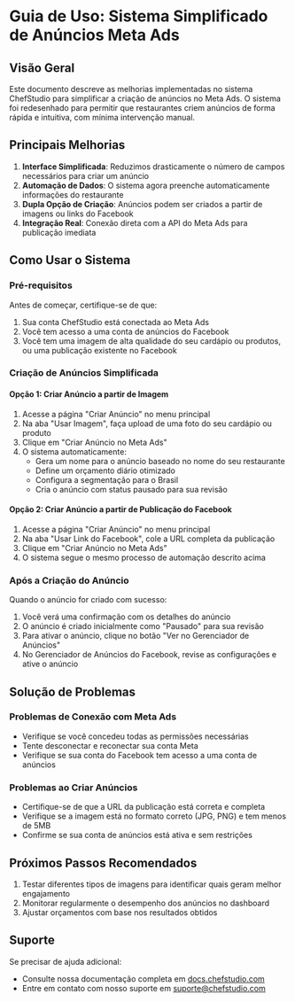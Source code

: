 # Guia de Uso: Sistema Simplificado de Anúncios Meta Ads

## Visão Geral

Este documento descreve as melhorias implementadas no sistema ChefStudio para simplificar a criação de anúncios no Meta Ads. O sistema foi redesenhado para permitir que restaurantes criem anúncios de forma rápida e intuitiva, com mínima intervenção manual.

## Principais Melhorias

1. **Interface Simplificada**: Reduzimos drasticamente o número de campos necessários para criar um anúncio
2. **Automação de Dados**: O sistema agora preenche automaticamente informações do restaurante
3. **Dupla Opção de Criação**: Anúncios podem ser criados a partir de imagens ou links do Facebook
4. **Integração Real**: Conexão direta com a API do Meta Ads para publicação imediata

## Como Usar o Sistema

### Pré-requisitos

Antes de começar, certifique-se de que:

1. Sua conta ChefStudio está conectada ao Meta Ads
2. Você tem acesso a uma conta de anúncios do Facebook
3. Você tem uma imagem de alta qualidade do seu cardápio ou produtos, ou uma publicação existente no Facebook

### Criação de Anúncios Simplificada

#### Opção 1: Criar Anúncio a partir de Imagem

1. Acesse a página "Criar Anúncio" no menu principal
2. Na aba "Usar Imagem", faça upload de uma foto do seu cardápio ou produto
3. Clique em "Criar Anúncio no Meta Ads"
4. O sistema automaticamente:
   - Gera um nome para o anúncio baseado no nome do seu restaurante
   - Define um orçamento diário otimizado
   - Configura a segmentação para o Brasil
   - Cria o anúncio com status pausado para sua revisão

#### Opção 2: Criar Anúncio a partir de Publicação do Facebook

1. Acesse a página "Criar Anúncio" no menu principal
2. Na aba "Usar Link do Facebook", cole a URL completa da publicação
3. Clique em "Criar Anúncio no Meta Ads"
4. O sistema segue o mesmo processo de automação descrito acima

### Após a Criação do Anúncio

Quando o anúncio for criado com sucesso:

1. Você verá uma confirmação com os detalhes do anúncio
2. O anúncio é criado inicialmente como "Pausado" para sua revisão
3. Para ativar o anúncio, clique no botão "Ver no Gerenciador de Anúncios"
4. No Gerenciador de Anúncios do Facebook, revise as configurações e ative o anúncio

## Solução de Problemas

### Problemas de Conexão com Meta Ads

- Verifique se você concedeu todas as permissões necessárias
- Tente desconectar e reconectar sua conta Meta
- Verifique se sua conta do Facebook tem acesso a uma conta de anúncios

### Problemas ao Criar Anúncios

- Certifique-se de que a URL da publicação está correta e completa
- Verifique se a imagem está no formato correto (JPG, PNG) e tem menos de 5MB
- Confirme se sua conta de anúncios está ativa e sem restrições

## Próximos Passos Recomendados

1. Testar diferentes tipos de imagens para identificar quais geram melhor engajamento
2. Monitorar regularmente o desempenho dos anúncios no dashboard
3. Ajustar orçamentos com base nos resultados obtidos

## Suporte

Se precisar de ajuda adicional:

- Consulte nossa documentação completa em [docs.chefstudio.com](https://docs.chefstudio.com)
- Entre em contato com nosso suporte em [suporte@chefstudio.com](mailto:suporte@chefstudio.com)
